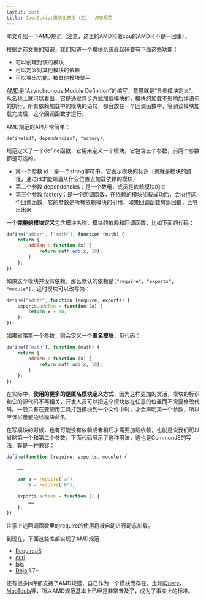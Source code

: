 ```yaml
---
layout: post
title: JavaScript模块化开发（三）——AMD规范
---
```


本文介绍一下AMD规范（注意，这里的AMD和做cpu的AMD可不是一回事）。

<!--more-->

根据[之前文章](http://www.feeldesignstudio.com/2013/09/javascript-module-pattern-basics)的知识，我们知道一个模块系统最起码要有下面这些功能：

* 可以创建封装的模块
* 可以定义对其他模块的依赖
* 可以导出功能，被其他模块使用

[AMD](https://github.com/amdjs/amdjs-api/wiki/AMD)是“Asynchronous Module Definition”的缩写，意思就是“异步模块定义”。从名称上就可以看出，它是通过异步方式加载模块的，模块的加载不影响后续语句的执行，所有依赖加载中的模块的语句，都会放在一个回调函数中，等到该模块加载完成后，这个回调函数才运行。

AMD规范的API非常简单：

`define(id?, dependencies?, factory);`

规范定义了一个define函数，它用来定义一个模块。它包含三个参数，前两个参数都是可选的。

* 第一个参数 id：是一个string字符串，它表示模块的标识（也就是模块的路径，通过id才能知道从什么位置去加载依赖的模块）
* 第二个参数 dependencies：是一个数组，成员是依赖模块的id
* 第三个参数 factory：是一个回调函数，在依赖的模块加载成功后，会执行这个回调函数，它的参数是所有依赖模块的引用，如果回调函数有返回值，会导出出来

一个**完整的模块定义**包含模块名称，模块的依赖和回调函数，比如下面的代码：

```javascript
define("adder", ["math"], function (math) {
    return {
        addTen : function (x) {
            return math.add(x, 10);
        }
    };
});
```

如果这个模块并没有依赖，那么默认的依赖是`["require", "exports", "module"]`，这时模块可以改写为：

```javascript
define("adder", function (require, exports) {
    exports.addTen = function (x) {
        return x + 10;
    };
});
```

如果省略第一个参数，则会定义一个**匿名模块**，见代码：

```javascript
define(["math"], function (math) {
    return {
        addTen : function (x) {
            return math.add(x, 10);
        }
    };
});
```

在实际中，**使用的更多的是匿名模块定义方式**，因为这样更加的灵活，模块的标识和它的源代码不再相关，开发人员可以把这个模块放在任意的位置而不需要修改代码。一般只有在要使用工具打包模块到一个文件中时，才会声明第一个参数，所以应该尽量避免给模块命名。

在写模块的时候，也有可能没有依赖或者稍后才需要加载依赖，也就是说我们可以省略第一个和第二个参数，下面代码展示了这种用法，这也是CommonJS的写法，算是一种兼容：

```javascript
define(function (require, exports, module) {

    ……

    var a = require('a'),
        b = require('b');

    exports.action = function () {
        ……
    };
});
```

注意上述回调函数里的require的使用将被自动进行动态加载。



到现在，下面这些库都实现了AMD规范：

* [RequireJS](http://requirejs.org/)
* [curl](https://github.com/cujojs/curl)
* [lsjs](https://github.com/zazl/lsjs)
* [Dojo](http://dojotoolkit.org/) 1.7+

还有很多js库都支持了AMD规范，自己作为一个模块而存在，比如[jQuery](http://jquery.com/)，[MooTools](http://mootools.net/)等，所以AMD规范基本上已经是非常普及了，成为了事实上的标准。


